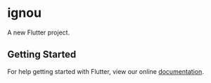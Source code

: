 # ignou

A new Flutter project.

## Getting Started

For help getting started with Flutter, view our online
[documentation](https://flutter.io/).
